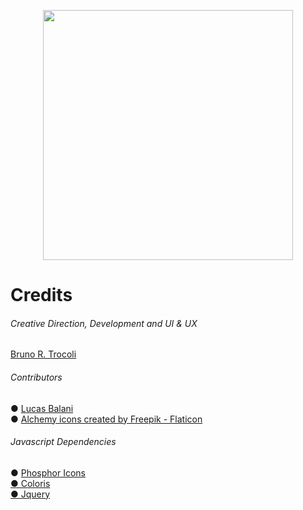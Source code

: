 <p align="center">
<img src="davinci/logo.svg" width="400px">
<p align="center">

# Credits

###### Creative Direction, Development and UI & UX
<a href="https://www.behance.net/savetherobots" target="_blank">Bruno R. Trocoli</a>

###### Contributors
● <a href="https://github.com/lucasbalani" target="_blank">Lucas Balani</a><br>
● <a href="https://www.flaticon.com/free-icons/alchemy" target="_blank">Alchemy
icons created by Freepik - Flaticon</a>

###### Javascript Dependencies
● <a href="https://github.com/phosphor-icons/homepage#phosphor-icons">Phosphor
Icons</a><br>
<a href="https://coloris.js.org/">● Coloris</a><br>
<a href="https://jquery.com/">● Jquery</a>
<br><br>

